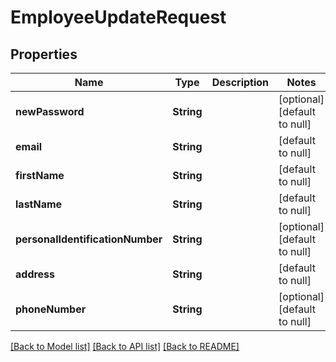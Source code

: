 # EmployeeUpdateRequest

## Properties

| Name                             | Type       | Description | Notes                        |
| -------------------------------- | ---------- | ----------- | ---------------------------- |
| **newPassword**                  | **String** |             | [optional] [default to null] |
| **email**                        | **String** |             | [default to null]            |
| **firstName**                    | **String** |             | [default to null]            |
| **lastName**                     | **String** |             | [default to null]            |
| **personalIdentificationNumber** | **String** |             | [optional] [default to null] |
| **address**                      | **String** |             | [default to null]            |
| **phoneNumber**                  | **String** |             | [optional] [default to null] |

[[Back to Model list]](../README.md#documentation-for-models) [[Back to API list]](../README.md#documentation-for-api-endpoints) [[Back to README]](../README.md)
